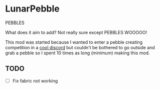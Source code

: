 # LunarPebble
PEBBLES

What does it aim to add? Not really sure except PEBBLES WOOOOO!

This mod was started because I wanted to enter a pebble creating competition in a [cool discord](https://discord.gg/MDtfugqu5w) but couldn't be bothered to go outside and grab a pebble so I spent 10 times as long (minimum) making this mod.

## TODO
- [ ] Fix fabric not working
